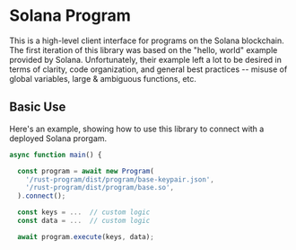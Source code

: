 # Solana Program
This is a high-level client interface for programs on the Solana blockchain. The
first iteration of this library was based on the "hello, world" example provided
by Solana. Unfortunately, their example left a lot to be desired in terms of
clarity, code organization, and general best practices -- misuse of global
variables, large & ambiguous functions, etc.

## Basic Use
Here's an example, showing how to use this library to connect with a
deployed Solana prorgam.

```typescript
async function main() {

  const program = await new Program(
    '/rust-program/dist/program/base-keypair.json',
    '/rust-program/dist/program/base.so',
  ).connect();

  const keys = ...  // custom logic
  const data = ...  // custom logic

  await program.execute(keys, data);
```